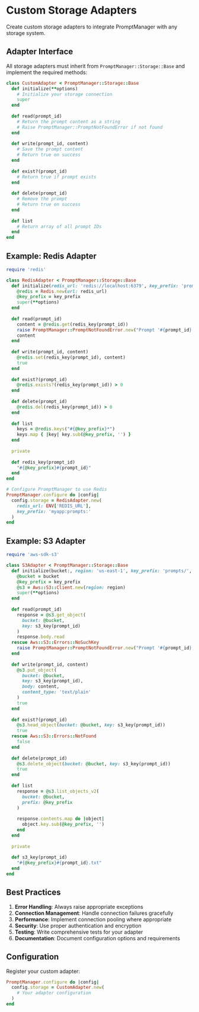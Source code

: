 # Custom Storage Adapters

Create custom storage adapters to integrate PromptManager with any storage system.

## Adapter Interface

All storage adapters must inherit from `PromptManager::Storage::Base` and implement the required methods:

```ruby
class CustomAdapter < PromptManager::Storage::Base
  def initialize(**options)
    # Initialize your storage connection
    super
  end
  
  def read(prompt_id)
    # Return the prompt content as a string
    # Raise PromptManager::PromptNotFoundError if not found
  end
  
  def write(prompt_id, content)
    # Save the prompt content
    # Return true on success
  end
  
  def exist?(prompt_id)
    # Return true if prompt exists
  end
  
  def delete(prompt_id) 
    # Remove the prompt
    # Return true on success
  end
  
  def list
    # Return array of all prompt IDs
  end
end
```

## Example: Redis Adapter

```ruby
require 'redis'

class RedisAdapter < PromptManager::Storage::Base
  def initialize(redis_url: 'redis://localhost:6379', key_prefix: 'prompts:', **options)
    @redis = Redis.new(url: redis_url)
    @key_prefix = key_prefix
    super(**options)
  end
  
  def read(prompt_id)
    content = @redis.get(redis_key(prompt_id))
    raise PromptManager::PromptNotFoundError.new("Prompt '#{prompt_id}' not found") unless content
    content
  end
  
  def write(prompt_id, content)
    @redis.set(redis_key(prompt_id), content)
    true
  end
  
  def exist?(prompt_id)
    @redis.exists?(redis_key(prompt_id)) > 0
  end
  
  def delete(prompt_id)
    @redis.del(redis_key(prompt_id)) > 0
  end
  
  def list
    keys = @redis.keys("#{@key_prefix}*")
    keys.map { |key| key.sub(@key_prefix, '') }
  end
  
  private
  
  def redis_key(prompt_id)
    "#{@key_prefix}#{prompt_id}"
  end
end

# Configure PromptManager to use Redis
PromptManager.configure do |config|
  config.storage = RedisAdapter.new(
    redis_url: ENV['REDIS_URL'],
    key_prefix: 'myapp:prompts:'
  )
end
```

## Example: S3 Adapter

```ruby
require 'aws-sdk-s3'

class S3Adapter < PromptManager::Storage::Base
  def initialize(bucket:, region: 'us-east-1', key_prefix: 'prompts/', **options)
    @bucket = bucket
    @key_prefix = key_prefix
    @s3 = Aws::S3::Client.new(region: region)
    super(**options)
  end
  
  def read(prompt_id)
    response = @s3.get_object(
      bucket: @bucket,
      key: s3_key(prompt_id)
    )
    response.body.read
  rescue Aws::S3::Errors::NoSuchKey
    raise PromptManager::PromptNotFoundError.new("Prompt '#{prompt_id}' not found")
  end
  
  def write(prompt_id, content)
    @s3.put_object(
      bucket: @bucket,
      key: s3_key(prompt_id),
      body: content,
      content_type: 'text/plain'
    )
    true
  end
  
  def exist?(prompt_id)
    @s3.head_object(bucket: @bucket, key: s3_key(prompt_id))
    true
  rescue Aws::S3::Errors::NotFound
    false
  end
  
  def delete(prompt_id)
    @s3.delete_object(bucket: @bucket, key: s3_key(prompt_id))
    true
  end
  
  def list
    response = @s3.list_objects_v2(
      bucket: @bucket,
      prefix: @key_prefix
    )
    
    response.contents.map do |object|
      object.key.sub(@key_prefix, '')
    end
  end
  
  private
  
  def s3_key(prompt_id)
    "#{@key_prefix}#{prompt_id}.txt"
  end
end
```

## Best Practices

1. **Error Handling**: Always raise appropriate exceptions
2. **Connection Management**: Handle connection failures gracefully  
3. **Performance**: Implement connection pooling where appropriate
4. **Security**: Use proper authentication and encryption
5. **Testing**: Write comprehensive tests for your adapter
6. **Documentation**: Document configuration options and requirements

## Configuration

Register your custom adapter:

```ruby
PromptManager.configure do |config|
  config.storage = CustomAdapter.new(
    # Your adapter configuration
  )
end
```